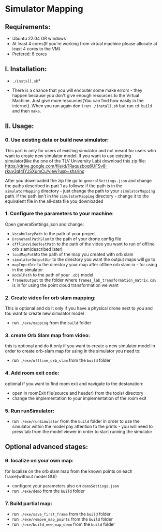# Simulator Mapping

## Requirements:

- Ubuntu 22.04 OR windows
- At least 4 cores(If you're working from virtual machine please allocate at least 4 cores to the VM)
- Prefered: 6 cores

## I. Installation:

- `./install.sh`*

* There is a chance that you will encouter some make errors - they happen because you don't give enough resources to the Virtual Machine. Just give more resources(You can find how easily in the internet). When you run again don't run `./install.sh` but run `cd build` and then `make`.

## II. Usage:
### 0. Use existing data or build new simulator:
This part is only for users of existing simulator and not meant for users who want to create new simulator model.
If you want to use existing simulator(like the one of the TLV University Lab) download this zip file:
https://drive.google.com/file/d/1Raquzboq6UFSv8-rkuv3qI4IYJSXumCu/view?usp=sharing

After you downloaded the zip file go to `generalSettings.json` and change the paths described in part 1 as follows:
if the path is in the `simulatorMapping` directory - just change the path to your `simulatorMapping` path.
if the path isn't in the `simulatorMapping` directory - change it to the equivalent file in the all-data file you downloaded

### 1. Configure the parameters to your machine:
Open generalSettings.json and change:
- `VocabularyPath` to the path of your project
- `DroneYamlPathSlam` to the path of your drone config file
- `offlineVideoTestPath` to the path of the video you want to run of offline orb slam(described later)
- `loadMapPath`to the path of the map you created with orb slam
- `simulatorOutputDir` to the directory you want the output maps will go to
- `mapInputDir` to the directory your map after offline orb slam in - for using in the simulator
- `modelPath` to the path of your `.obj` model
- `framesOutput` to the folder where `frames_lab_transformation_matrix.csv` is in for using the point cloud transformation we want

### 2. Create video for orb slam mapping:
This is optional and do it only if you have a physical drone next to you and tou want to create new simulator model
- run `./exe/mapping` from the `build` folder

### 3. create Orb Slam map from video:
this is optional and do it only if you want to create a new simulator model
in order to create orb-slam map for using in the simulator you need to:
- run `./exe/offline_orb_slam` from the `build` folder

### 4. Add room exit code:
optional if you want to find room exit and navigate to the destanation:
- open in roomExit file(source and header) from the tools/ directory
- change the implementation to your implementation of the room exit

### 5. Run runSimulator:
- run `./exe/runSimulator` from the `build` folder in order to use the simulator within the model
pay attention to the prints - you will need to press tab from the model viewer in order to start running the simulator

## Optional advanced stages:
### 6. localize on your own map:
for localize on the orb slam map from the known points on each frame(without model GUI)
- configure your parameters also on `demoSettings.json`
- run `./exe/demo` from the `build` folder

### 7. Build partial map:
- run `./exe/save_first_frame` from the `build` folder
- run `./exe/remove_map_points` from the `build` folder
- run `./exe/build_new_map_demo` from the `build` folder

